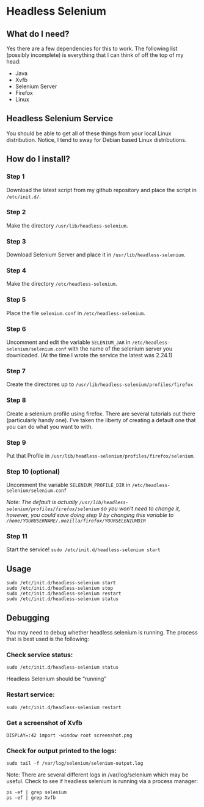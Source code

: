 Headless Selenium
=================

## What do I need?
Yes there are a few dependencies for this to work. The following list (possibly incomplete) is everything that I can think of off the top of my head:

* Java
* Xvfb
* Selenium Server
* Firefox
* Linux

## Headless Selenium Service
You should be able to get all of these things from your local Linux distribution. Notice, I tend to sway for Debian based Linux distributions.

## How do I install?
### Step 1
Download the latest script from my github repository and place the script in `/etc/init.d/`.

### Step 2
Make the directory `/usr/lib/headless-selenium`.

### Step 3
Download Selenium Server and place it in `/usr/lib/headless-selenium`.

### Step 4
Make the directory `/etc/headless-selenium`.

### Step 5
Place the file `selenium.conf` in `/etc/headless-selenium`.

### Step 6
Uncomment and edit the variable `SELENIUM_JAR` in `/etc/headless-selenium/selenium.conf` with the name of the selenium server you downloaded. (At the time I wrote the service the latest was 2.24.1)

### Step 7
Create the directores up to `/usr/lib/headless-selenium/profiles/firefox`

### Step 8
Create a selenium profile using firefox. There are several tutorials out there (particularly handy one). I've taken the liberty of creating a default one that you can do what you want to with.

### Step 9
Put that Profile in `/usr/lib/headless-selenium/profiles/firefox/selenium`.

### Step 10 (optional)
Uncomment the variable `SELENIUM_PROFILE_DIR` in `/etc/headless-selenium/selenium.conf`

_Note: The default is actually `/usr/lib/headless-selenium/profiles/firefox/selenium` so you won't need to change it, however, you could save doing step 9 by changing this variable to `/home/YOURUSERNAME/.mozilla/firefox/YOURSELENIUMDIR`_

### Step 11
Start the service! `sudo /etc/init.d/headless-selenium start`

## Usage
```
sudo /etc/init.d/headless-selenium start
sudo /etc/init.d/headless-selenium stop
sudo /etc/init.d/headless-selenium restart
sudo /etc/init.d/headless-selenium status
```

## Debugging
You may need to debug whether headless selenium is running. The process that is best used is the following:

### Check service status:
`sudo /etc/init.d/headless-selenium status`

Headless Selenium should be “running”

### Restart service:
`sudo /etc/init.d/headless-selenium restart`

### Get a screenshot of Xvfb
`DISPLAY=:42 import -window root screenshot.png`

### Check for output printed to the logs:
`sudo tail -f /var/log/selenium/selenium-output.log`

Note: There are several different logs in /var/log/selenium which may be useful.
Check to see if headless selenium is running via a process manager:
```
ps -ef | grep selenium
ps -ef | grep Xvfb
```
